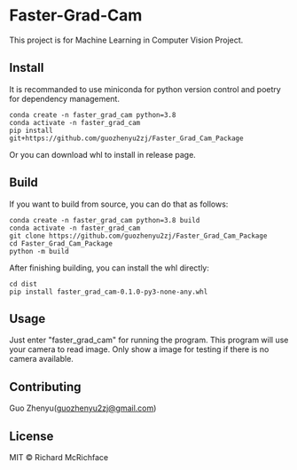 # Faster-Grad-Cam

This project is for Machine Learning in Computer Vision Project. 

## Install

It is recommanded to use miniconda for python version control and poetry for dependency management.

```
conda create -n faster_grad_cam python=3.8
conda activate -n faster_grad_cam
pip install git+https://github.com/guozhenyu2zj/Faster_Grad_Cam_Package
```
Or you can download whl to install in release page.

## Build

If you want to build from source, you can do that as follows:
```
conda create -n faster_grad_cam python=3.8 build
conda activate -n faster_grad_cam
git clone https://github.com/guozhenyu2zj/Faster_Grad_Cam_Package
cd Faster_Grad_Cam_Package
python -m build
```
After finishing building, you can install the whl directly:
```
cd dist
pip install faster_grad_cam-0.1.0-py3-none-any.whl
```


## Usage

Just enter "faster_grad_cam" for running the program. This program will use your camera to read image. Only show a image for testing if there is no camera available.

## Contributing

Guo Zhenyu(guozhenyu2zj@gmail.com)

## License

MIT © Richard McRichface
